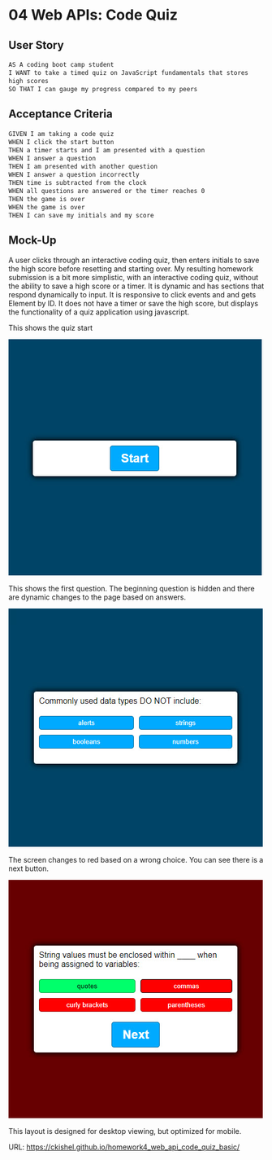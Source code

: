 # 04 Web APIs: Code Quiz

## User Story

```
AS A coding boot camp student
I WANT to take a timed quiz on JavaScript fundamentals that stores high scores
SO THAT I can gauge my progress compared to my peers
```

## Acceptance Criteria

```
GIVEN I am taking a code quiz
WHEN I click the start button
THEN a timer starts and I am presented with a question
WHEN I answer a question
THEN I am presented with another question
WHEN I answer a question incorrectly
THEN time is subtracted from the clock
WHEN all questions are answered or the timer reaches 0
THEN the game is over
WHEN the game is over
THEN I can save my initials and my score
```

## Mock-Up

A user clicks through an interactive coding quiz, then enters initials to save the high score before resetting and starting over. My resulting homework submission is a bit more simplistic, with an interactive coding quiz, without the ability to save a high score or a timer. It is dynamic and has sections that respond dynamically to input. It is responsive to click events and and gets Element by ID. It does not have a timer or save the high score, but displays the functionality of a quiz application using javascript.

This shows the quiz start

![screenshot](./assets/quiz-start.jpg)

This shows the first question. The beginning question is hidden and there are dynamic changes to the page based on answers.

![screenshot](./assets/first-question.jpg)

The screen changes to red based on a wrong choice. You can see there is a next button.

![screenshot](./assets/wrong-answer.jpg)

This layout is designed for desktop viewing, but optimized for mobile. 

URL: https://ckishel.github.io/homework4_web_api_code_quiz_basic/